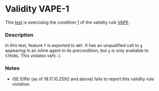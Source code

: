 # Validity VAPE-1

This [test](.) is exercising the condition [1](../Readme.md) of the validity rule [VAPE](../../vape/Readme.md).

### Description

In this test, feature `f` is exported to `ANY`. It has an unqualified call to `g` appearing in an inline agent in its precondition, but `g` is only available to `STRING`. This violates `VAPE-1`.

### Notes

* ISE Eiffel (as of 18.11.10.2592 and above) fails to report this validity rule violation.
